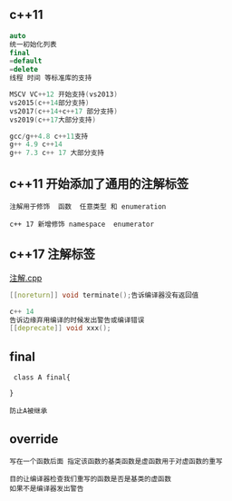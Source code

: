 ## c++11
```cpp
auto
统一初始化列表
final
=default
=delete
线程 时间 等标准库的支持

MSCV VC++12 开始支持(vs2013)
vs2015(c++14部分支持)
vs2017(c++14+c++17 部分支持)
vs2019(c++17大部分支持)

gcc/g++4.8 c++11支持
g++ 4.9 c++14
g++ 7.3 c++ 17 大部分支持
```

## c++11 开始添加了通用的注解标签
```
注解用于修饰  函数  任意类型 和 enumeration

c++ 17 新增修饰 namespace  enumerator

```
## c++17 注解标签
[注解.cpp](./%E6%B3%A8%E8%A7%A3.cpp)
```cpp
[[noreturn]] void terminate();告诉编译器没有返回值

c++ 14 
告诉边缘弃用编译的时候发出警告或编译错误
[[deprecate]] void xxx();
```

## final
```
 class A final{

}

防止A被继承
```
## override
```
写在一个函数后面 指定该函数的基类函数是虚函数用于对虚函数的重写

目的让编译器检查我们重写的函数是否是基类的虚函数
如果不是编译器发出警告
```
